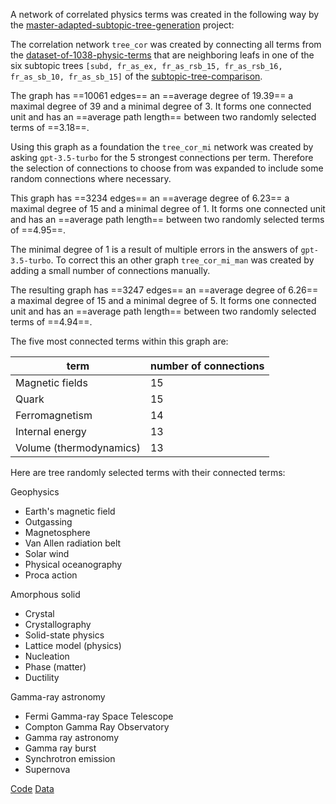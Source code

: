 A network of correlated physics terms was created in the following way by the [master-adapted-subtopic-tree-generation](../../code/projects/master-adapted-subtopic-tree-generation.md) project:

The correlation network ```tree_cor``` was created by connecting all terms from the [dataset-of-1038-physic-terms](dataset-of-1038-physic-terms.md) that are neighboring leafs in one of the six subtopic trees ```[subd, fr_as_ex, fr_as_rsb_15, fr_as_rsb_16, fr_as_sb_10, fr_as_sb_15]``` of the [subtopic-tree-comparison](subtopic-tree-comparison.md). 

The graph has ==10061 edges== an ==average degree of 19.39== a maximal degree of 39 and a minimal degree of 3. It forms one connected unit and has an ==average path length== between two randomly selected terms of ==3.18==.

Using this graph as a foundation the ```tree_cor_mi``` network was created by asking ```gpt-3.5-turbo``` for the 5 strongest connections per term. Therefore the selection of connections to choose from was expanded to include some random connections where necessary.

This graph has ==3234 edges== an ==average degree of 6.23== a maximal degree of 15 and a minimal degree of 1. It forms one connected unit and has an ==average path length== between two randomly selected terms of ==4.95==.

The minimal degree of 1 is a result of multiple errors in the answers of ```gpt-3.5-turbo```. To correct this an other graph ```tree_cor_mi_man``` was created by adding a small number of connections manually.

The resulting graph has ==3247 edges== an ==average degree of 6.26== a maximal degree of 15 and a minimal degree of 5. It forms one connected unit and has an ==average path length== between two randomly selected terms of ==4.94==.

The five most connected terms within this graph are:

| term                    | number of connections |
| ----------------------- | --------------------- |
| Magnetic fields         | 15                    |
| Quark                   | 15                    |
| Ferromagnetism          | 14                    |
| Internal energy         | 13                    |
| Volume (thermodynamics) | 13                    |

Here are tree randomly selected terms with their connected terms:

Geophysics
* Earth's magnetic field
* Outgassing
* Magnetosphere
* Van Allen radiation belt
* Solar wind
* Physical oceanography
* Proca action

Amorphous solid
* Crystal
* Crystallography
* Solid-state physics
* Lattice model (physics)
* Nucleation
* Phase (matter)
* Ductility

Gamma-ray astronomy
* Fermi Gamma-ray Space Telescope
* Compton Gamma Ray Observatory
* Gamma ray astronomy
* Gamma ray burst
* Synchrotron emission
* Supernova

[Code](https://github.com/gratach/master-adapted-subtopic-tree-generation/blob/65a374f65a1bec8a2a8e9d32636b29f9bc52ef0d/correlation_graph_generation.py)
[Data](https://github.com/gratach/master-database-files/tree/50ce8531f5b279ff27ee8eba68a202487d8b45ea/master-adapted-subtopic-tree-generation/correlations)
